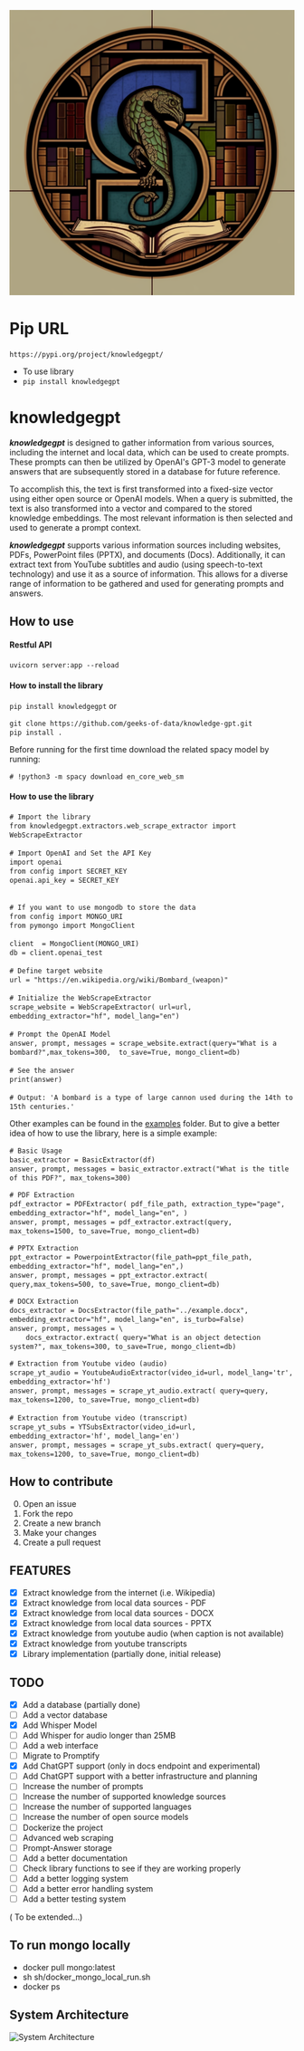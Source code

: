 <!-- Use the context of other files to complete here -->
![knowledgegpt](./public/logo.png)


# Pip URL

`https://pypi.org/project/knowledgegpt/`
- To use library
- `pip install knowledgegpt`


# knowledgegpt

***knowledgegpt*** is designed to gather information from various sources, including the internet and local data, which
can be used to create prompts. These prompts can then be utilized by OpenAI's GPT-3 model to generate answers that are
subsequently stored in a database for future reference.

To accomplish this, the text is first transformed into a fixed-size vector using either open source or OpenAI models.
When a query is submitted, the text is also transformed into a vector and compared to the stored knowledge embeddings.
The most relevant information is then selected and used to generate a prompt context.

***knowledgegpt*** supports various information sources including websites, PDFs, PowerPoint files (PPTX), and
documents (Docs). Additionally, it can extract text from YouTube subtitles and audio (using speech-to-text technology)
and use it as a source of information. This allows for a diverse range of information to be gathered and used for
generating prompts and answers.

## How to use

#### Restful API

```uvicorn server:app --reload```

#### How to install the library

```pip install knowledgegpt```
or

```
git clone https://github.com/geeks-of-data/knowledge-gpt.git
pip install .
```

Before running for the first time download the related spacy model by running:

```
# !python3 -m spacy download en_core_web_sm
```

#### How to use the library

```
# Import the library
from knowledgegpt.extractors.web_scrape_extractor import WebScrapeExtractor

# Import OpenAI and Set the API Key
import openai
from config import SECRET_KEY
openai.api_key = SECRET_KEY


# If you want to use mongodb to store the data
from config import MONGO_URI
from pymongo import MongoClient

client  = MongoClient(MONGO_URI)
db = client.openai_test

# Define target website
url = "https://en.wikipedia.org/wiki/Bombard_(weapon)"

# Initialize the WebScrapeExtractor
scrape_website = WebScrapeExtractor( url=url, embedding_extractor="hf", model_lang="en")

# Prompt the OpenAI Model
answer, prompt, messages = scrape_website.extract(query="What is a bombard?",max_tokens=300,  to_save=True, mongo_client=db)

# See the answer
print(answer)

# Output: 'A bombard is a type of large cannon used during the 14th to 15th centuries.'

```

Other examples can be found in the [examples](./examples) folder.
But to give a better idea of how to use the library, here is a simple example:

```
# Basic Usage
basic_extractor = BasicExtractor(df)
answer, prompt, messages = basic_extractor.extract("What is the title of this PDF?", max_tokens=300)
```

```
# PDF Extraction
pdf_extractor = PDFExtractor( pdf_file_path, extraction_type="page", embedding_extractor="hf", model_lang="en", )
answer, prompt, messages = pdf_extractor.extract(query, max_tokens=1500, to_save=True, mongo_client=db)
```

```
# PPTX Extraction
ppt_extractor = PowerpointExtractor(file_path=ppt_file_path, embedding_extractor="hf", model_lang="en",)
answer, prompt, messages = ppt_extractor.extract( query,max_tokens=500, to_save=True, mongo_client=db)
```

```
# DOCX Extraction
docs_extractor = DocsExtractor(file_path="../example.docx", embedding_extractor="hf", model_lang="en", is_turbo=False)
answer, prompt, messages = \
    docs_extractor.extract( query="What is an object detection system?", max_tokens=300, to_save=True, mongo_client=db)
```

```
# Extraction from Youtube video (audio)
scrape_yt_audio = YoutubeAudioExtractor(video_id=url, model_lang='tr', embedding_extractor='hf')
answer, prompt, messages = scrape_yt_audio.extract( query=query, max_tokens=1200, to_save=True, mongo_client=db)

# Extraction from Youtube video (transcript)
scrape_yt_subs = YTSubsExtractor(video_id=url, embedding_extractor='hf', model_lang='en')
answer, prompt, messages = scrape_yt_subs.extract( query=query, max_tokens=1200, to_save=True, mongo_client=db)
```

## How to contribute

0. Open an issue
1. Fork the repo
2. Create a new branch
3. Make your changes
4. Create a pull request

## FEATURES

- [x] Extract knowledge from the internet (i.e. Wikipedia)
- [x] Extract knowledge from local data sources - PDF
- [x] Extract knowledge from local data sources - DOCX
- [x] Extract knowledge from local data sources - PPTX
- [x] Extract knowledge from youtube audio (when caption is not available)
- [x] Extract knowledge from youtube transcripts
- [x] Library implementation (partially done, initial release)

## TODO

- [x] Add a database (partially done)
- [ ] Add a vector database
- [x] Add Whisper Model
- [ ] Add Whisper for audio longer than 25MB
- [ ] Add a web interface
- [ ] Migrate to Promptify
- [x] Add ChatGPT support (only in docs endpoint and experimental)
- [ ] Add ChatGPT support with a better infrastructure and planning
- [ ] Increase the number of prompts
- [ ] Increase the number of supported knowledge sources
- [ ] Increase the number of supported languages
- [ ] Increase the number of open source models
- [ ] Dockerize the project
- [ ] Advanced web scraping
- [ ] Prompt-Answer storage
- [ ] Add a better documentation
- [ ] Check library functions to see if they are working properly
- [ ] Add a better logging system
- [ ] Add a better error handling system
- [ ] Add a better testing system

( To be extended...)

## To run mongo locally

- docker pull mongo:latest
- sh sh/docker_mongo_local_run.sh
- docker ps

## System Architecture

![System Architecture](./public/Knowledge-ex.png)


